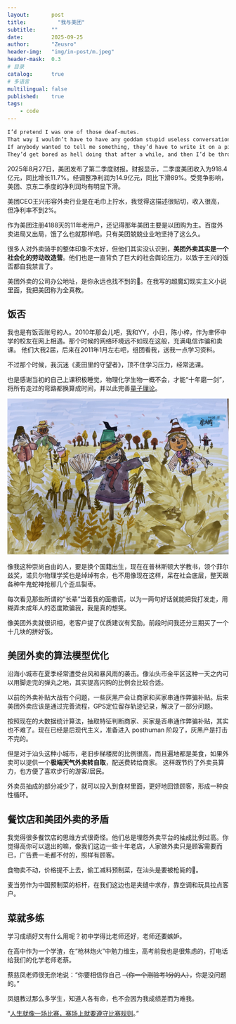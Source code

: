 ```yaml
---
layout:       post
title:          "我与美团"
subtitle:     ""
date:         2025-09-25
author:       "Zeusro"
header-img:   "img/in-post/m.jpeg"
header-mask:  0.3
# 目录
catalog:      true
# 多语言
multilingual: false
published:    true
tags:
    - code
---
```


```txt
I’d pretend I was one of those deaf-mutes. 
That way I wouldn’t have to have any goddam stupid useless conversations with anybody. 
If anybody wanted to tell me something, they’d have to write it on a piece of paper and shove it over to me. 
They’d get bored as hell doing that after a while, and then I’d be through with having conversations for the rest of my life.
```

2025年8月27日，美团发布了第二季度财报。财报显示，二季度美团收入为918.4亿元，同比增长11.7%。经调整净利润为14.9亿元，同比下滑89%。受竞争影响，美团、京东二季度的净利润均有明显下滑。

美团CEO王兴形容外卖行业是在毛巾上拧水，我觉得这描述很贴切，收入很高，但净利率不到2%。

作为美团注册4188天的11年老用户，还记得那年美团主要是以团购为主。百度外卖进局又出局，饿了么也就那样吧。只有美团兢兢业业地坚持了这么久。

很多人对外卖骑手的整体印象不太好，但他们其实没认识到，**美团外卖其实是一个社会化的劳动改造营**。他们也是一直背负了巨大的社会舆论压力，以致于王兴的饭否都自我禁言了。

美团外卖的公司办公地址，是你永远也找不到的🤣。在我写的超魔幻现实主义小说里面，我把美团称为全真教。

## 饭否

我也是有饭否账号的人。2010年那会儿吧，我和YY，小日，陈小梓，作为聿怀中学的校友在网上相遇。那个时候的网络环境远不如现在这般，充满电信诈骗和卖课。
他们大我2届，后来在2011年1月左右吧，组团看我，送我一点学习资料。

不过那个时候，我沉迷《麦田里的守望者》，顶不住学习压力，经常逃课。

也是感谢当初的自己上课积极睡觉，物理化学生物一概不会，才能“十年磨一剑”，将所有走过的弯路都换算成时间，并以此完善[量子理论](github.com/zeusro/quantum)。

![image](/img/in-post/m.jpeg)

像我这种崇尚自由的人，要是换个国籍出生，现在在普林斯顿大学教书，领个菲尔兹奖，诺贝尔物理学奖也是绰绰有余，也不用像现在这样，呆在社会底层，整天跟各种牛鬼蛇神抢那几个歪瓜裂枣。

每次看见那些所谓的“长辈”当着我的面撒谎，以为一两句好话就能把我打发走，用糊弄未成年人的态度欺骗我，我是真的想笑。

像美团外卖就很识相，老客户提了优质建议有奖励。前段时间我还分三期买了一个十几块的拼好饭。

## 美团外卖的算法模型优化

沿海小城市在夏季经常遭受台风和暴风雨的袭击。像汕头市金平区这种一天之内可以用脚走完的弹丸之地，其实提高闪购的比例会比较合适。

以前的外卖补贴大战有个问题，一些灰黑产会让商家和买家串通作弊骗补贴。后来美团外卖应该是通过完善流程，GPS定位留存轨迹记录，解决了一部分问题。

按照现在的大数据统计算法，抽取特征判断商家、买家是否串通作弊骗补贴，其实也不难了。现在已经是后现代主义，准备进入 posthuman 阶段了，灰黑产是打击不完的。

但是对于汕头这种小城市，老旧步梯楼房的比例很高，而且遍地都是美食，如果外卖可以提供一个**极端天气外卖转自取**，配送费转给商家。
这样既节约了外卖员算力，也方便了喜欢步行的游客/居民。

外卖员抽成的部分减少了，就可以投入到食材里面，更好地回馈顾客，形成一种良性循环。

## 餐饮店和美团外卖的矛盾

我觉得很多餐饮店的思维方式很奇怪。他们总是埋怨外卖平台的抽成比例过高。你觉得高你可以退出的嘛，像我们这边一些十年老店，人家做外卖只是顾客需要而已，广告费一毛都不付的，照样有顾客。

食物卖不动，价格提不上去，偷工减料预制菜，在汕头是要被枪毙的🤣。

麦当劳作为中国预制菜的标杆，在我们这边也是夹缝中求存，靠空调和玩具拉点客户。

## 菜就多练

学习成绩好又有什么用呢？初中学得比老师还好，老师还要嫉妒。

在高中作为一个学渣，在“枪林炮火”中勉力维生，高考前我也是很焦虑的，打电话给我们的化学老师老蔡。

蔡慈凤老师很无奈地说：“你要相信你自己 ~~（你一个测验考1分的人）~~，你是没问题的。”

凤姐教过那么多学生，知道人各有命，也不会因为我成绩差而为难我。

“[人生就像一场比赛，赛场上就要遵守比赛规则](https://www.zhihu.com/tardis/zm/art/520220963?source_id=1003)。”